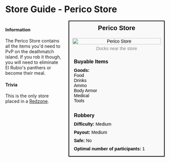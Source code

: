# Store Guide - Perico Store

<div style="display: flex; align-items: flex-start; gap: 10px;">

  <div style="flex: 1; margin-right: 10px;">
  
  #### Information
  The Perico Store contains all the items you'd need to PvP on the deathmatch island. If you rob it though, you will need to eliminate El Rubio's panthers or become their meal.

  #### Trivia
  This is the only store placed in a [Redzone](startguide/redzones.md).

  </div>

  <div style="width: 300px; border: 2px solid black; font-family: Arial, sans-serif; background-color: #f9f9f9; color: black;">
    <div style="background-color: #f9f9f9; padding: 10px; font-size: 20px; font-weight: bold; text-align: center;">Perico Store</div>
    <div style="text-align: center; padding: 10px;">
      <img src="image_url_here" alt="Perico Store" style="width: 100%; height: auto;">
      <div style="font-size: 14px; margin-top: 5px; color: grey;">Docks near the store</div>
    </div>
    <div style="padding: 10px;">
      <div style="background-color: #f9f9f9; padding: 5px; font-size: 16px; font-weight: bold;">Buyable Items</div>
      <div style="padding: 5px;"><strong>Goods: </strong><br>Food<br>Drinks<br>Ammo<br>Body Armor<br>Medical<br>Tools</div>
    </div>
    <div style="padding: 10px;">
      <div style="background-color: #f9f9f9; padding: 5px; font-size: 16px; font-weight: bold;">Robbery</div>
      <div style="padding: 5px;"><strong>Difficulty:</strong> Medium</div>
      <div style="padding: 5px;"><strong>Payout:</strong> Medium</div>
      <div style="padding: 5px;"><strong>Safe:</strong> No</div>
      <div style="padding: 5px;"><strong>Optimal number of participants:</strong> 1</div>
    </div>
  </div>

</div>